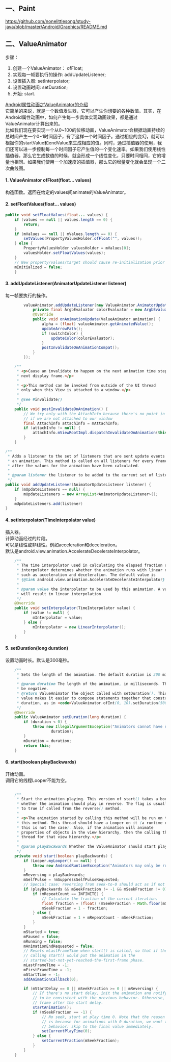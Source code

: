 
## 一、Paint
https://github.com/nonelittlesong/study-java/blob/master/Android/Graphics/README.md  

## 二、ValueAnimator
步骤：  
1. 创建一个ValueAnimator： ofFloat;
2. 实现每一帧要执行的操作: addUpdateListener;
3. 设置插入器: setInterpolator;
4. 设置动画时间: setDuration;
5. 开始: start.

[Android属性动画之ValueAnimator的介绍](https://www.cnblogs.com/huolongluo/p/6792362.html)  
它简单的来说，就是一个数值发生器，它可以产生你想要的各种数值。其实，在Android属性动画中，如何产生每一步具体实现动画效果，都是通过ValueAnimator计算出来的。  
比如我们现在要实现一个从0\~100的位移动画，ValueAnimator会根据动画持续的总时间产生一个0\~1时间因子，有了这样一个时间因子。通过相应的变幻，就可以根据你的startValue和endValue来生成相应的值。同时，通过插值器的使用，我们还可以进一步控制每一个时间因子它产生值的一个变化速率。如果我们使用线性插值器，那么它生成数值的时候，就会形成一个线性变化，只要时间相同，它的增量也相同。如果我们使用一个加速度的插值器，那么它的增量变化就会呈现一个二次曲线图。  
#### 1. ValueAnimator ofFloat(float... values)
构造函数。返回在给定的values间animate的ValueAnimator。
#### 2. setFloatValues(float... values)
```java
public void setFloatValues(float... values) {
    if (values == null || values.length == 0) {
        return;
    }
    if (mValues == null || mValues.length == 0) {
        setValues(PropertyValuesHolder.ofFloat("", values));
    } else {
        PropertyValuesHolder valuesHolder = mValues[0];
        valuesHolder.setFloatValues(values);
    }
    // New property/values/target should cause re-initialization prior to starting
    mInitialized = false;
    }
```
#### 3. addUpdateListener(AnimatorUpdateListener listener)
每一帧要执行的操作。  
```java
        valueAnimator.addUpdateListener(new ValueAnimator.AnimatorUpdateListener() {
            private final ArgbEvaluator colorEvaluator = new ArgbEvaluator();
            @Override
            public void onAnimationUpdate(ValueAnimator animation) {
                alpha = (float) valueAnimator.getAnimatedValue();
                updateArrowPath();
                if (switchColor) {
                    updateColor(colorEvaluator);
                }
                postInvalidateOnAnimationCompat();
            }
        });

    /**
     * <p>Cause an invalidate to happen on the next animation time step, typically the
     * next display frame.</p>
     *
     * <p>This method can be invoked from outside of the UI thread
     * only when this View is attached to a window.</p>
     *
     * @see #invalidate()
     */
    public void postInvalidateOnAnimation() {
        // We try only with the AttachInfo because there's no point in invalidating
        // if we are not attached to our window
        final AttachInfo attachInfo = mAttachInfo;
        if (attachInfo != null) {
            attachInfo.mViewRootImpl.dispatchInvalidateOnAnimation(this);
        }
    }

/**
 * Adds a listener to the set of listeners that are sent update events through the life of
 * an animation. This method is called on all listeners for every frame of the animation, 
 * after the values for the animation have been calculated.
 *  
 * @param listener the listener to be added to the current set of listeners for this animation.
 */
public void addUpdateListener(AnimatorUpdateListener listener) {
    if (mUpdateListeners == null) {
        mUpdateListeners = new ArrayList<AnimatorUpdateListener>();
    }
    mUpdateListeners.add(listener)   
}
```
#### 4. setInterpolator(TimeInterpolator value)
插入器。  
计算动画经过的片段。  
可以是线性或非线性。例如acceleration和deceleration。  
默认是android.view.animation.AccelerateDecelerateInterpolator。  
```java
    /**
     * The time interpolator used in calculating the elapsed fraction of this animation. The
     * interpolator determines whether the animation runs with linear or non-linear motion,
     * such as acceleration and deceleration. The default value is
     * {@link android.view.animation.AccelerateDecelerateInterpolator}
     *
     * @param value the interpolator to be used by this animation. A value of <code>null</code>
     * will result in linear interpolation.
     */
    @Override
    public void setInterpolator(TimeInterpolator value) {
        if (value != null) {
            mInterpolator = value;
        } else {
            mInterpolator = new LinearInterpolator();
        }
    }
```
#### 5. setDuration(long duration)
设置动画时长。默认是300毫秒。
```java
    /**
     * Sets the length of the animation. The default duration is 300 milliseconds.
     *
     * @param duration The length of the animation, in milliseconds. This value cannot
     * be negative.
     * @return ValueAnimator The object called with setDuration(). This return
     * value makes it easier to compose statements together that construct and then set the
     * duration, as in <code>ValueAnimator.ofInt(0, 10).setDuration(500).start()</code>.
     */
    @Override
    public ValueAnimator setDuration(long duration) {
        if (duration < 0) {
            throw new IllegalArgumentException("Animators cannot have negative duration: " +
                    duration);
        }
        mDuration = duration;
        return this;
    }
```
#### 6. start(boolean playBackwards)
开始动画。  
调用它的线程Looper不能为空。  
```java

    /**
     * Start the animation playing. This version of start() takes a boolean flag that indicates
     * whether the animation should play in reverse. The flag is usually false, but may be set
     * to true if called from the reverse() method.
     *
     * <p>The animation started by calling this method will be run on the thread that called
     * this method. This thread should have a Looper on it (a runtime exception will be thrown if
     * this is not the case). Also, if the animation will animate
     * properties of objects in the view hierarchy, then the calling thread should be the UI
     * thread for that view hierarchy.</p>
     *
     * @param playBackwards Whether the ValueAnimator should start playing in reverse.
     */
    private void start(boolean playBackwards) {
        if (Looper.myLooper() == null) {
            throw new AndroidRuntimeException("Animators may only be run on Looper threads");
        }
        mReversing = playBackwards;
        mSelfPulse = !mSuppressSelfPulseRequested;
        // Special case: reversing from seek-to-0 should act as if not seeked at all.
        if (playBackwards && mSeekFraction != -1 && mSeekFraction != 0) {
            if (mRepeatCount == INFINITE) {
                // Calculate the fraction of the current iteration.
                float fraction = (float) (mSeekFraction - Math.floor(mSeekFraction));
                mSeekFraction = 1 - fraction;
            } else {
                mSeekFraction = 1 + mRepeatCount - mSeekFraction;
            }
        }
        mStarted = true;
        mPaused = false;
        mRunning = false;
        mAnimationEndRequested = false;
        // Resets mLastFrameTime when start() is called, so that if the animation was running,
        // calling start() would put the animation in the
        // started-but-not-yet-reached-the-first-frame phase.
        mLastFrameTime = -1;
        mFirstFrameTime = -1;
        mStartTime = -1;
        addAnimationCallback(0);

        if (mStartDelay == 0 || mSeekFraction >= 0 || mReversing) {
            // If there's no start delay, init the animation and notify start listeners right away
            // to be consistent with the previous behavior. Otherwise, postpone this until the first
            // frame after the start delay.
            startAnimation();
            if (mSeekFraction == -1) {
                // No seek, start at play time 0. Note that the reason we are not using fraction 0
                // is because for animations with 0 duration, we want to be consistent with pre-N
                // behavior: skip to the final value immediately.
                setCurrentPlayTime(0);
            } else {
                setCurrentFraction(mSeekFraction);
            }
        }
    }
```
